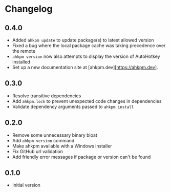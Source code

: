 # Changelog

## 0.4.0

- Added `ahkpm update` to update package(s) to latest allowed version
- Fixed a bug where the local package cache was taking precedence over the remote
- `ahkpm version` now also attempts to display the version of AutoHotkey installed
- Set up a new documentation site at [ahkpm.dev][https://ahkpm.dev].
## 0.3.0

- Resolve transitive dependencies
- Add `ahkpm.lock` to prevent unexpected code changes in dependencies
- Validate dependency arguments passed to `ahkpm install`

## 0.2.0

- Remove some unnecessary binary bloat
- Add `ahkpm version` command
- Make ahkpm available with a Windows installer
- Fix GitHub url validation
- Add friendly error messages if package or version can't be found

## 0.1.0

- Initial version